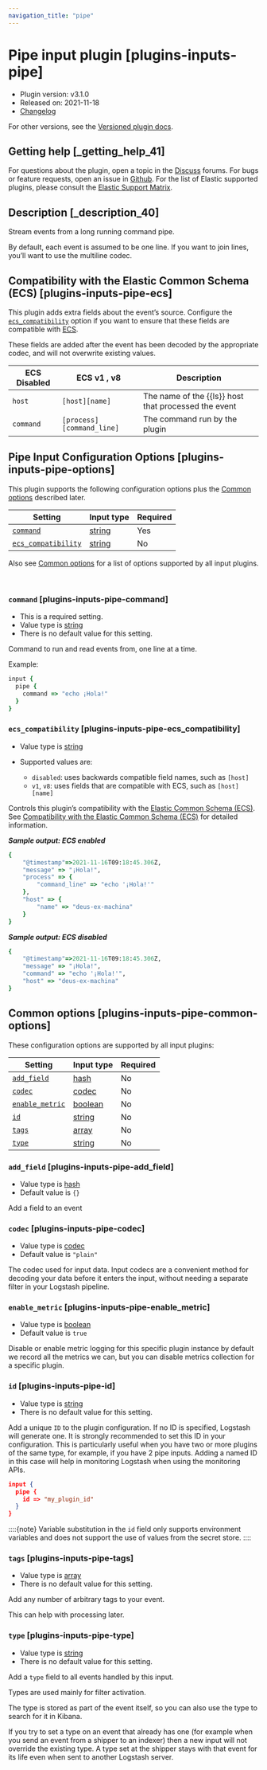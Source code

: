 ```yaml
---
navigation_title: "pipe"
---
```


# Pipe input plugin [plugins-inputs-pipe]


* Plugin version: v3.1.0
* Released on: 2021-11-18
* [Changelog](https://github.com/logstash-plugins/logstash-input-pipe/blob/v3.1.0/CHANGELOG.md)

For other versions, see the [Versioned plugin docs](https://www.elastic.co/guide/en/logstash-versioned-plugins/current/input-pipe-index.md).

## Getting help [_getting_help_41]

For questions about the plugin, open a topic in the [Discuss](http://discuss.elastic.co) forums. For bugs or feature requests, open an issue in [Github](https://github.com/logstash-plugins/logstash-input-pipe). For the list of Elastic supported plugins, please consult the [Elastic Support Matrix](https://www.elastic.co/support/matrix#logstash_plugins).


## Description [_description_40]

Stream events from a long running command pipe.

By default, each event is assumed to be one line. If you want to join lines, you’ll want to use the multiline codec.


## Compatibility with the Elastic Common Schema (ECS) [plugins-inputs-pipe-ecs]

This plugin adds extra fields about the event’s source. Configure the [`ecs_compatibility`](plugins-inputs-pipe.md#plugins-inputs-pipe-ecs_compatibility) option if you want to ensure that these fields are compatible with [ECS](https://www.elastic.co/guide/en/ecs/{{ecs_version}}).

These fields are added after the event has been decoded by the appropriate codec, and will not overwrite existing values.

| ECS Disabled | ECS v1 , v8 | Description |
| --- | --- | --- |
| `host` | `[host][name]` | The name of the {{ls}} host that processed the event |
| `command` | `[process][command_line]` | The command run by the plugin |


## Pipe Input Configuration Options [plugins-inputs-pipe-options]

This plugin supports the following configuration options plus the [Common options](plugins-inputs-pipe.md#plugins-inputs-pipe-common-options) described later.

| Setting | Input type | Required |
| --- | --- | --- |
| [`command`](plugins-inputs-pipe.md#plugins-inputs-pipe-command) | [string](introduction.md#string) | Yes |
| [`ecs_compatibility`](plugins-inputs-pipe.md#plugins-inputs-pipe-ecs_compatibility) | [string](introduction.md#string) | No |

Also see [Common options](plugins-inputs-pipe.md#plugins-inputs-pipe-common-options) for a list of options supported by all input plugins.

 

### `command` [plugins-inputs-pipe-command]

* This is a required setting.
* Value type is [string](introduction.md#string)
* There is no default value for this setting.

Command to run and read events from, one line at a time.

Example:

```ruby
input {
  pipe {
    command => "echo ¡Hola!"
  }
}
```


### `ecs_compatibility` [plugins-inputs-pipe-ecs_compatibility]

* Value type is [string](introduction.md#string)
* Supported values are:

    * `disabled`: uses backwards compatible field names, such as `[host]`
    * `v1`, `v8`: uses fields that are compatible with ECS, such as `[host][name]`


Controls this plugin’s compatibility with the [Elastic Common Schema (ECS)](https://www.elastic.co/guide/en/ecs/{{ecs_version}}). See [Compatibility with the Elastic Common Schema (ECS)](plugins-inputs-pipe.md#plugins-inputs-pipe-ecs) for detailed information.

***Sample output: ECS enabled***

```ruby
{
    "@timestamp"=>2021-11-16T09:18:45.306Z,
    "message" => "¡Hola!",
    "process" => {
        "command_line" => "echo '¡Hola!'"
    },
    "host" => {
        "name" => "deus-ex-machina"
    }
}
```

***Sample output: ECS disabled***

```ruby
{
    "@timestamp"=>2021-11-16T09:18:45.306Z,
    "message" => "¡Hola!",
    "command" => "echo '¡Hola!'",
    "host" => "deus-ex-machina"
}
```



## Common options [plugins-inputs-pipe-common-options]

These configuration options are supported by all input plugins:

| Setting | Input type | Required |
| --- | --- | --- |
| [`add_field`](plugins-inputs-pipe.md#plugins-inputs-pipe-add_field) | [hash](https://www.elastic.co/guide/en/logstash/current/configuration-file-structure.html#hash) | No |
| [`codec`](plugins-inputs-pipe.md#plugins-inputs-pipe-codec) | [codec](https://www.elastic.co/guide/en/logstash/current/configuration-file-structure.html#codec) | No |
| [`enable_metric`](plugins-inputs-pipe.md#plugins-inputs-pipe-enable_metric) | [boolean](https://www.elastic.co/guide/en/logstash/current/configuration-file-structure.html#boolean) | No |
| [`id`](plugins-inputs-pipe.md#plugins-inputs-pipe-id) | [string](https://www.elastic.co/guide/en/logstash/current/configuration-file-structure.html#string) | No |
| [`tags`](plugins-inputs-pipe.md#plugins-inputs-pipe-tags) | [array](https://www.elastic.co/guide/en/logstash/current/configuration-file-structure.html#array) | No |
| [`type`](plugins-inputs-pipe.md#plugins-inputs-pipe-type) | [string](https://www.elastic.co/guide/en/logstash/current/configuration-file-structure.html#string) | No |

### `add_field` [plugins-inputs-pipe-add_field]

* Value type is [hash](https://www.elastic.co/guide/en/logstash/current/configuration-file-structure.html#hash)
* Default value is `{}`

Add a field to an event


### `codec` [plugins-inputs-pipe-codec]

* Value type is [codec](https://www.elastic.co/guide/en/logstash/current/configuration-file-structure.html#codec)
* Default value is `"plain"`

The codec used for input data. Input codecs are a convenient method for decoding your data before it enters the input, without needing a separate filter in your Logstash pipeline.


### `enable_metric` [plugins-inputs-pipe-enable_metric]

* Value type is [boolean](https://www.elastic.co/guide/en/logstash/current/configuration-file-structure.html#boolean)
* Default value is `true`

Disable or enable metric logging for this specific plugin instance by default we record all the metrics we can, but you can disable metrics collection for a specific plugin.


### `id` [plugins-inputs-pipe-id]

* Value type is [string](https://www.elastic.co/guide/en/logstash/current/configuration-file-structure.html#string)
* There is no default value for this setting.

Add a unique `ID` to the plugin configuration. If no ID is specified, Logstash will generate one. It is strongly recommended to set this ID in your configuration. This is particularly useful when you have two or more plugins of the same type, for example, if you have 2 pipe inputs. Adding a named ID in this case will help in monitoring Logstash when using the monitoring APIs.

```json
input {
  pipe {
    id => "my_plugin_id"
  }
}
```

::::{note} 
Variable substitution in the `id` field only supports environment variables and does not support the use of values from the secret store.
::::



### `tags` [plugins-inputs-pipe-tags]

* Value type is [array](https://www.elastic.co/guide/en/logstash/current/configuration-file-structure.html#array)
* There is no default value for this setting.

Add any number of arbitrary tags to your event.

This can help with processing later.


### `type` [plugins-inputs-pipe-type]

* Value type is [string](https://www.elastic.co/guide/en/logstash/current/configuration-file-structure.html#string)
* There is no default value for this setting.

Add a `type` field to all events handled by this input.

Types are used mainly for filter activation.

The type is stored as part of the event itself, so you can also use the type to search for it in Kibana.

If you try to set a type on an event that already has one (for example when you send an event from a shipper to an indexer) then a new input will not override the existing type. A type set at the shipper stays with that event for its life even when sent to another Logstash server.



